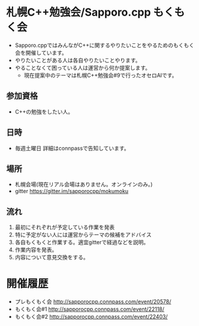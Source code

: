 # 札幌C++勉強会/Sapporo.cpp もくもく会

- Sapporo.cppではみんながC++に関するやりたいことをやるためのもくもく会を開催しています。
- やりたいことがある人は各自やりたいことやります。
- やることなくて困っている人は運営から何か提案します。
  - 現在提案中のテーマは札幌C++勉強会#9で行ったオセロAIです。

## 参加資格
- C++の勉強をしたい人。

## 日時
- 毎週土曜日 詳細はconnpassで告知しています。

## 場所
- 札幌会場(現在リアル会場はありません。オンラインのみ。)
- gitter https://gitter.im/sapporocpp/mokumoku

## 流れ
1. 最初にそれぞれが予定している作業を発表
2. 特に予定がない人には運営からテーマの候補をアドバイス
3. 各自もくもくと作業する。適宜gitterで経過などを説明。
4. 作業内容を発表。
5. 内容について意見交換をする。

# 開催履歴
- プレもくもく会 http://sapporocpp.connpass.com/event/20578/
- もくもく会#1 http://sapporocpp.connpass.com/event/22118/
- もくもく会#2 http://sapporocpp.connpass.com/event/22403/
